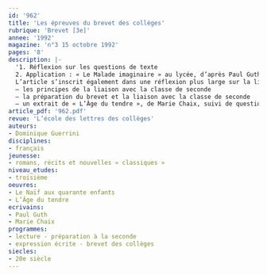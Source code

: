 ```yaml
---
id: '962'
title: 'Les épreuves du brevet des collèges'
rubrique: 'Brevet [3e]'
annee: '1992'
magazine: 'n°3 15 octobre 1992'
pages: '8'
description: |-
  '1. Réflexion sur les questions de texte
  2. Application : « Le Malade imaginaire » au lycée, d’après Paul Guth, « Le Naïf aux quarante enfants », suivi de questions de grammaire, de vocabulaire, de compréhension et d’indications de réponses.
  L’article s’inscrit également dans une réflexion plus large sur la liaison troisième-seconde, avec en annexes :
  – les principes de la liaison avec la classe de seconde
  – la préparation du brevet et la liaison avec la classe de seconde
  – un extrait de « L’Âge du tendre », de Marie Chaix, suivi de questions de grammaire, de vocabulaire, de compréhension et de deux sujets de composition française.'
article_pdf: '962.pdf'
revue: 'L’école des lettres des collèges'
auteurs:
- Dominique Guerrini
disciplines:
- français
jeunesse:
- romans, récits et nouvelles « classiques »
niveau_etudes:
- troisième
oeuvres:
- Le Naïf aux quarante enfants
- L’Âge du tendre
ecrivains:
- Paul Guth
- Marie Chaix
programmes:
- lecture - préparation à la seconde
- expression écrite - brevet des collèges
siecles:
- 20e siècle
---
```

